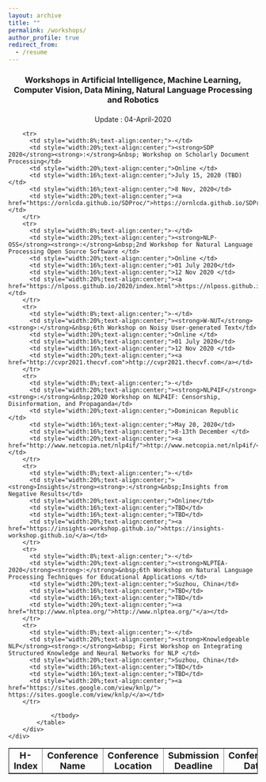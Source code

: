 ```yaml
---
layout: archive
title: ""
permalink: /workshops/
author_profile: true
redirect_from:
  - /resume
---
```


<!-- {% include base_path %} -->

<html lang="en">
    <head>
        <meta http-equiv="Content-Type" content="text/html; charset=UTF-8">
        <meta name="viewport" content="width=device-width, initial-scale=1.0">
        <title >Workshops in Artificial Intelligence, Machine Learning, Computer Vision, Data Mining, Natural Language Processing and Robotics</title>
        <meta name="keywords" content="2020-2021, Conferences, Artificial Intelligence, Machine Learning, Computer Vision, Image Processing, Computer Science, Machine Learning, Robotics, Calendar, Call for Paper, CV">
        <meta name="description" content="2020-2021 International Conferences in Artificial Intelligence, Machine Learning, Computer Vision, Data Mining, Natural Language Processing and Robotics*">


</head>
<body data-target="#navbar" data-twttr-rendered="true">
    <div class="container">
        <div class="row">
            <div class="page-header" align="center">
                <h3 class="text-center">Workshops in Artificial Intelligence, Machine Learning, Computer Vision, Data Mining, Natural Language Processing and Robotics</h3>
                <p style="text-align:center;padding-top:5px;">Update : 04-April-2020</p>
                <!-- <p style="text-align:center;padding-top:5px;"><a href='https://manikandan-ravikiran.com'>Manikandan Ravikiran</a></p>
 -->            </div>
            <table align="center" border="1" cellpadding="8" cellspacing="2">
                <tbody>
                <tr>
                    <td style="width:8%;text-align: center;font-size:18px;"><strong>H-Index</strong></td>
                    <td style="width:20%;text-align: center;font-size:18px;"><strong>Conference Name</strong></td>
                    <td style="width:20%;text-align: center;font-size:18px;"><strong>Conference Location</strong></td>
                    <td style="width:16%;text-align: center;font-size:18px;"><strong>Submission Deadline</strong></td>
                    <td style="width:16%;text-align: center;font-size:18px;"><strong>Conference Date</strong></td>
                    <td style="width:20%;text-align: center;font-size:18px;"><strong>Website</strong></td>
                </tr>

        <tr>
          <td style="width:8%;text-align:center;">-</td>
          <td style="width:20%;text-align:center;"><strong>SDP 2020</strong><strong>:</strong>&nbsp; Workshop on Scholarly Document Processing</td>
          <td style="width:20%;text-align:center;">Online </td>
          <td style="width:16%;text-align:center;">July 15, 2020 (TBD)</td>
          <td style="width:16%;text-align:center;">8 Nov, 2020</td>
          <td style="width:20%;text-align:center;"><a href="https://ornlcda.github.io/SDProc/">https://ornlcda.github.io/SDProc/</a></td>
        </tr>
        <tr>
          <td style="width:8%;text-align:center;">-</td>
          <td style="width:20%;text-align:center;"><strong>NLP-OSS</strong><strong>:</strong>&nbsp;2nd Workshop for Natural Language Processing Open Source Software </td>
          <td style="width:20%;text-align:center;">Online </td>
          <td style="width:16%;text-align:center;">01 July 2020</td>
          <td style="width:16%;text-align:center;">12 Nov 2020 </td>
          <td style="width:20%;text-align:center;"><a href="https://nlposs.github.io/2020/index.html">https://nlposs.github.io/2020/index.html</a></td>
        </tr>
        <tr>
          <td style="width:8%;text-align:center;">-</td>
          <td style="width:20%;text-align:center;"><strong>W-NUT</strong><strong>:</strong>&nbsp;6th Workshop on Noisy User-generated Text</td>
          <td style="width:20%;text-align:center;">Online </td>
          <td style="width:16%;text-align:center;">01 July 2020</td>
          <td style="width:16%;text-align:center;">12 Nov 2020 </td>
          <td style="width:20%;text-align:center;"><a href="http://cvpr2021.thecvf.com">http://cvpr2021.thecvf.com</a></td>
        </tr>
        <tr>
          <td style="width:8%;text-align:center;">-</td>
          <td style="width:20%;text-align:center;"><strong>NLP4IF</strong><strong>:</strong>&nbsp;2020 Workshop on NLP4IF: Censorship, Disinformation, and Propaganda</td>
          <td style="width:20%;text-align:center;">Dominican Republic </td>
          <td style="width:16%;text-align:center;">May 20, 2020</td>
          <td style="width:16%;text-align:center;">8-13th December </td>
          <td style="width:20%;text-align:center;"><a href="http://www.netcopia.net/nlp4if/">http://www.netcopia.net/nlp4if/</a></td>
        </tr>
        <tr>
          <td style="width:8%;text-align:center;">-</td>
          <td style="width:20%;text-align:center;"><strong>Insights</strong><strong>:</strong>&nbsp;Insights from Negative Results</td>
          <td style="width:20%;text-align:center;">Online</td>
          <td style="width:16%;text-align:center;">TBD</td>
          <td style="width:16%;text-align:center;">TBD</td>
          <td style="width:20%;text-align:center;"><a href="https://insights-workshop.github.io/">https://insights-workshop.github.io/</a></td>
        </tr>
        <tr>
          <td style="width:8%;text-align:center;">-</td>
          <td style="width:20%;text-align:center;"><strong>NLPTEA-2020</strong><strong>:</strong>&nbsp;6th Workshop on Natural Language Processing Techniques for Educational Applications </td>
          <td style="width:20%;text-align:center;">Suzhou, China</td>
          <td style="width:16%;text-align:center;">TBD</td>
          <td style="width:16%;text-align:center;">TBD</td>
          <td style="width:20%;text-align:center;"><a href="http://www.nlptea.org/">http://www.nlptea.org/"</a></td>
        </tr>
        <tr>
          <td style="width:8%;text-align:center;">-</td>
          <td style="width:20%;text-align:center;"><strong>Knowledgeable NLP</strong><strong>:</strong>&nbsp; First Workshop on Integrating Structured Knowledge and Neural Networks for NLP </td>
          <td style="width:20%;text-align:center;">Suzhou, China</td>
          <td style="width:16%;text-align:center;">TBD</td>
          <td style="width:16%;text-align:center;">TBD</td>
          <td style="width:20%;text-align:center;"><a href="https://sites.google.com/view/knlp/"> https://sites.google.com/view/knlp/</a></td>
        </tr>
        
                </tbody>
            </table>
        </div>
    </div>











</body>
</html>
